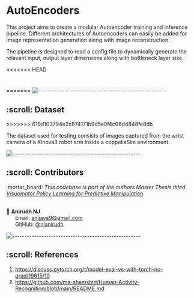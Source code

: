# AutoEncoders

This project aims to create a modular Autoencoder training and inference pipeline. Different architectures of Autoencoders can easily be added for image representation generation along with image reconstruction.

The pipeline is designed to read a config file to dynamically generate the relavant input, output layer dimensions along with bottleneck layer size.

<<<<<<< HEAD
#   
=======
![-----------------------------------------------------](https://raw.githubusercontent.com/andreasbm/readme/master/assets/lines/rainbow.png)
<!-- Dataset -->
<h2 id="Dataset"> :scroll: Dataset</h2>
>>>>>>> 618d103794e2c874171b9d5a0f4c06d4848fe8db

The dataset used for testing consists of images captured from the wrist camera of a Kinova3 robot arm inside a coppeliaSim environment. 



![-----------------------------------------------------](https://raw.githubusercontent.com/andreasbm/readme/master/assets/lines/rainbow.png)

<!-- CONTRIBUTORS -->
<h2 id="contributors"> :scroll: Contributors</h2>

<p>
  :mortar_board: <i>This codebase is part of the authors Master Thesis titled <a href=https://www.researchgate.net/project/Visuomotor-Policy-Learning-for-Predictive-Manipulation> Visuomotor Policy Learning for Predictive Manipulation </a> </i> <br> <br>

  :boy: <b>Anirudh NJ</b> <br>
  &nbsp;&nbsp;&nbsp;&nbsp;&nbsp; Email: <a>anijaya9@gmail.com</a> <br>
  &nbsp;&nbsp;&nbsp;&nbsp;&nbsp; GitHub: <a href="https://github.com/njanirudh">@njanirudh</a> <br>
</p>


![-----------------------------------------------------](https://raw.githubusercontent.com/andreasbm/readme/master/assets/lines/rainbow.png)

<!-- REFERENCES -->
<h2 id="References"> :scroll: References</h2>

1. https://discuss.pytorch.org/t/model-eval-vs-with-torch-no-grad/19615/10
2. https://github.com/ma-shamshiri/Human-Activity-Recognition/blob/main/README.md
